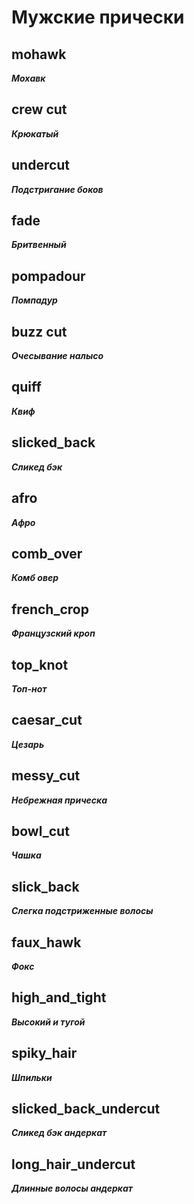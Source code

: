 # Мужские прически

## mohawk

**_Мохавк_**

<VSlider :images="[
'/image/hairstyles/male/mohawk/00000-1958559872.png',
'/image/hairstyles/male/mohawk/00001-1958559873.png',
'/image/hairstyles/male/mohawk/00002-1958559874.png',
'/image/hairstyles/male/mohawk/00003-1958559875.png'
]" />

## crew cut

**_Крюкатый_**

<VSlider :images="[
'/image/hairstyles/male/crew_cut/00000-1958559872.png',
'/image/hairstyles/male/crew_cut/00001-1958559873.png',
'/image/hairstyles/male/crew_cut/00002-1958559874.png',
'/image/hairstyles/male/crew_cut/00003-1958559875.png'
]" />

## undercut

**_Подстригание боков_**

<VSlider :images="[
'/image/hairstyles/male/undercut/00000-1958559872.png',
'/image/hairstyles/male/undercut/00001-1958559873.png',
'/image/hairstyles/male/undercut/00002-1958559874.png',
'/image/hairstyles/male/undercut/00003-1958559875.png'
]" />

## fade

**_Бритвенный_**

<VSlider :images="[
'/image/hairstyles/male/fade/00000-1958559872.png',
'/image/hairstyles/male/fade/00001-1958559873.png',
'/image/hairstyles/male/fade/00002-1958559874.png',
'/image/hairstyles/male/fade/00003-1958559875.png'
]" />

## pompadour

**_Помпадур_**

<VSlider :images="[
'/image/hairstyles/male/pompadour/00000-1958559872.png',
'/image/hairstyles/male/pompadour/00001-1958559873.png',
'/image/hairstyles/male/pompadour/00002-1958559874.png',
'/image/hairstyles/male/pompadour/00003-1958559875.png'
]" />

## buzz cut

**_Очесывание налысо_**

<VSlider :images="[
'/image/hairstyles/male/buzz_cut/00000-1958559872.png',
'/image/hairstyles/male/buzz_cut/00001-1958559873.png',
'/image/hairstyles/male/buzz_cut/00002-1958559874.png',
'/image/hairstyles/male/buzz_cut/00003-1958559875.png'
]" />

## quiff

**_Квиф_**

<VSlider :images="[
'/image/hairstyles/male/quiff/00000-1958559872.png',
'/image/hairstyles/male/quiff/00001-1958559873.png',
'/image/hairstyles/male/quiff/00002-1958559874.png',
'/image/hairstyles/male/quiff/00003-1958559875.png'
]" />

## slicked_back

**_Сликед бэк_**

<VSlider :images="[
'/image/hairstyles/male/slicked_back/00000-1958559872.png',
'/image/hairstyles/male/slicked_back/00001-1958559873.png',
'/image/hairstyles/male/slicked_back/00002-1958559874.png',
'/image/hairstyles/male/slicked_back/00003-1958559875.png'
]" />

## afro

**_Афро_**

<VSlider :images="[
'/image/hairstyles/male/afro/00000-1958559872.png',
'/image/hairstyles/male/afro/00001-1958559873.png',
'/image/hairstyles/male/afro/00002-1958559874.png',
'/image/hairstyles/male/afro/00003-1958559875.png'
]" />

## comb_over

**_Комб овер_**

<VSlider :images="[
'/image/hairstyles/male/comb_over/00000-1958559872.png',
'/image/hairstyles/male/comb_over/00001-1958559873.png',
'/image/hairstyles/male/comb_over/00002-1958559874.png',
'/image/hairstyles/male/comb_over/00003-1958559875.png'
]" />

## french_crop

**_Французский кроп_**

<VSlider :images="[
'/image/hairstyles/male/french_crop/00000-1958559872.png',
'/image/hairstyles/male/french_crop/00001-1958559873.png',
'/image/hairstyles/male/french_crop/00002-1958559874.png',
'/image/hairstyles/male/french_crop/00003-1958559875.png'
]" />

## top_knot

**_Топ-нот_**

<VSlider :images="[
'/image/hairstyles/male/top_knot/00000-1958559872.png',
'/image/hairstyles/male/top_knot/00001-1958559873.png',
'/image/hairstyles/male/top_knot/00002-1958559874.png',
'/image/hairstyles/male/top_knot/00003-1958559875.png'
]" />

## caesar_cut

**_Цезарь_**

<VSlider :images="[
'/image/hairstyles/male/caesar_cut/00000-1958559872.png',
'/image/hairstyles/male/caesar_cut/00001-1958559873.png',
'/image/hairstyles/male/caesar_cut/00002-1958559874.png',
'/image/hairstyles/male/caesar_cut/00003-1958559875.png'
]" />

## messy_cut

**_Небрежная прическа_**

<VSlider :images="[
'/image/hairstyles/male/messy_cut/00000-1958559872.png',
'/image/hairstyles/male/messy_cut/00001-1958559873.png',
'/image/hairstyles/male/messy_cut/00002-1958559874.png',
'/image/hairstyles/male/messy_cut/00003-1958559875.png'
]" />

## bowl_cut

**_Чашка_**

<VSlider :images="[
'/image/hairstyles/male/bowl_cut/00000-1958559872.png',
'/image/hairstyles/male/bowl_cut/00001-1958559873.png',
'/image/hairstyles/male/bowl_cut/00002-1958559874.png',
'/image/hairstyles/male/bowl_cut/00003-1958559875.png'
]" />

## slick_back

**_Слегка подстриженные волосы_**

<VSlider :images="[
'/image/hairstyles/male/slick_back/00000-1958559872.png',
'/image/hairstyles/male/slick_back/00001-1958559873.png',
'/image/hairstyles/male/slick_back/00002-1958559874.png',
'/image/hairstyles/male/slick_back/00003-1958559875.png'
]" />

## faux_hawk

**_Фокс_**

<VSlider :images="[
'/image/hairstyles/male/faux_hawk/00000-1958559872.png',
'/image/hairstyles/male/faux_hawk/00001-1958559873.png',
'/image/hairstyles/male/faux_hawk/00002-1958559874.png',
'/image/hairstyles/male/faux_hawk/00003-1958559875.png'
]" />

## high_and_tight

**_Высокий и тугой_**

<VSlider :images="[
'/image/hairstyles/male/high_and_tight/00000-1958559872.png',
'/image/hairstyles/male/high_and_tight/00001-1958559873.png',
'/image/hairstyles/male/high_and_tight/00002-1958559874.png',
'/image/hairstyles/male/high_and_tight/00003-1958559875.png'
]" />

## spiky_hair

**_Шпильки_**

<VSlider :images="[
'/image/hairstyles/male/spiky_hair/00000-1958559872.png',
'/image/hairstyles/male/spiky_hair/00001-1958559873.png',
'/image/hairstyles/male/spiky_hair/00002-1958559874.png',
'/image/hairstyles/male/spiky_hair/00003-1958559875.png'
]" />

## slicked_back_undercut

**_Сликед бэк андеркат_**

<VSlider :images="[
'/image/hairstyles/male/slicked_back_undercut/00000-1958559872.png',
'/image/hairstyles/male/slicked_back_undercut/00001-1958559873.png',
'/image/hairstyles/male/slicked_back_undercut/00002-1958559874.png',
'/image/hairstyles/male/slicked_back_undercut/00003-1958559875.png'
]" />

## long_hair_undercut

**_Длинные волосы андеркат_**

<VSlider :images="[
'/image/hairstyles/male/long_hair_undercut/00000-1958559872.png',
'/image/hairstyles/male/long_hair_undercut/00001-1958559873.png',
'/image/hairstyles/male/long_hair_undercut/00002-1958559874.png',
'/image/hairstyles/male/long_hair_undercut/00003-1958559875.png'
]" />

